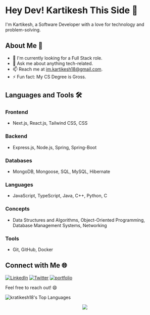 # Hey Dev! Kartikesh This Side 👋

I'm Kartikesh, a Software Developer with a love for technology and problem-solving.

## About Me 🚀
- 🌱 I'm currently looking for a Full Stack role.
- 💬 Ask me about anything tech-related.
- 📫 Reach me at [im.kartikesh18@gmail.com](mailto:im.kartikesh18@gmail.com).
- ⚡ Fun fact: My CS Degree is Gross.

## Languages and Tools 🛠️

### **Frontend**
- Next.js, React.js, Tailwind CSS, CSS

### **Backend**
- Express.js, Node.js, Spring, Spring-Boot

### **Databases**
- MongoDB, Mongoose, SQL, MySQL, Hibernate  

### **Languages**
- JavaScript, TypeScript, Java, C++, Python, C

### **Concepts**
- Data Structures and Algorithms, Object-Oriented Programming, Database Management Systems, Networking

### **Tools**
- Git, GitHub, Docker

## Connect with Me 🌐

[![LinkedIn](https://img.shields.io/badge/LinkedIn-0077B5?style=for-the-badge&logo=linkedin&logoColor=white)](https://linkedin.com/in/kartikeshpachkawade)
[![Twitter](https://img.shields.io/badge/Twitter-1DA1F2?style=for-the-badge&logo=twitter&logoColor=white)](https://twitter.com/Kartikesh_18)
[![portfolio](https://img.shields.io/badge/web-0077B5?style=for-the-badge&logo=web&logoColor=white)](https://kartikeshpachkawade.vercel.app/) 

Feel free to reach out! 😄

![kratikesh18's Top Languages](https://github-readme-stats.vercel.app/api/top-langs/?username=kratikesh18&theme=dracula&show_icons=true&hide_border=false&layout=compact)

<div align="center">
 <img src="https://komarev.com/ghpvc/?username=kratikesh18">
</div>

